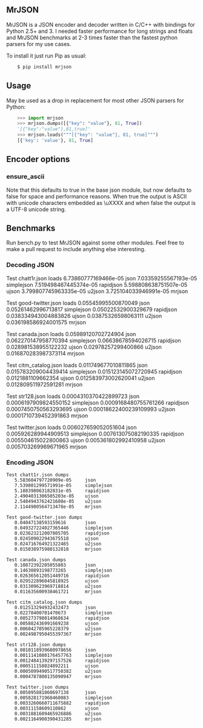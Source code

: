 ## MrJSON

MrJSON is a JSON encoder and decoder written in C/C++ with bindings for Python 2.5+ and 3.  I needed faster performance for long strings and floats and MrJSON benchmarks at 2-3 times faster than the fastest python parsers for my use cases.

To install it just run Pip as usual:

```sh
    $ pip install mrjson
```

## Usage

May be used as a drop in replacement for most other JSON parsers for Python:

```python
    >>> import mrjson
    >>> mrjson.dumps([{"key": "value"}, 81, True])
    '[{"key":"value"},81,true]'
    >>> mrjson.loads("""[{"key": "value"}, 81, true]""")
    [{'key': 'value'}, 81, True]
```

## Encoder options

### ensure_ascii

Note that this defaults to true in the base json module, but now defaults to false for space and performance reasons. When true the output is ASCII with unicode characters embedded as \uXXXX and when false the output is a UTF-8 unicode string.

## Benchmarks		

Run bench.py to test MrJSON against some other modules. Feel free to make a pull request to include anything else interesting.  

### Decoding JSON

Test chatt1r.json loads
   6.73860777169466e-05      json
   7.03359255567193e-05      simplejson
   7.519498467445374e-05     rapidjson
   5.598808638751507e-05     ujson
   3.799807745963335e-05     u2json
   3.725104033946991e-05     mrjson

Test good-twitter.json loads
   0.05545995500870049       json
   0.05261462996713817       simplejson
   0.05022532900329679       rapidjson
   0.038334943004883826      ujson
   0.03875326598063111       u2json
   0.036198586924001575      mrjson

Test canada.json loads
   0.05989120702724904       json
   0.062270147958770394      simplejson
   0.06638678594026715       rapidjson
   0.028981538955122232      ujson
   0.02978257299400866       u2json
   0.016870283987373114      mrjson

Test citm_catalog.json loads
   0.011749677010811865      json
   0.015783209004439414      simplejson
   0.015123145072720945      rapidjson
   0.0121881109662354        ujson
   0.012583973002620041      u2json
   0.012809511972591281      mrjson

Test str128.json loads
   0.0004310370422899723     json
   0.0006197909824550152     simplejson
   0.0009168480755761266     rapidjson
   0.0007450750563293695     ujson
   0.00018622400239109993    u2json
   0.0001710739452391863     mrjson

Test twitter.json loads
   0.006027659052051604      json
   0.005926289944909513      simplejson
   0.007613075082190335      rapidjson
   0.005504615022800863      ujson
   0.005361802992410958      u2json
   0.005703269969671965      mrjson

### Encoding JSON

```
Test chatt1r.json dumps
   5.583604797720909e-05     json
   7.539801299571991e-05     simplejson
   5.188398063182831e-05     rapidjson
   2.4904031306505203e-05    ujson
   2.5484943762421608e-05    u2json
   2.1144980564713478e-05    mrjson

Test good-twitter.json dumps
   0.04047138593159616       json
   0.049327224027365446      simplejson
   0.023623212007805705      rapidjson
   0.024509022943675518      ujson
   0.024716764921322465      u2json
   0.015038975980132818      mrjson

Test canada.json dumps
   0.10872392205055803       json
   0.14630893198773265       simplejson
   0.026365612051449716      rapidjson
   0.029522896045818925      ujson
   0.031309623969718814      u2json
   0.011635600938461721      mrjson

Test citm_catalog.json dumps
   0.012513294932432473      json
   0.02278400701470673       simplejson
   0.005273798014968634      rapidjson
   0.005882436991669238      ujson
   0.006042705965228379      u2json
   0.0024987950455397367     mrjson

Test str128.json dumps
   0.0010118939680978656     json
   0.0011141080176457763     simplejson
   0.0012484139297157526     rapidjson
   0.000511158024892211      ujson
   0.0005099490517750382     u2json
   0.0004787800135090947     mrjson

Test twitter.json dumps
   0.005095881060697138      json
   0.005828171968460083      simplejson
   0.0033260660711675882     rapidjson
   0.00311158609110862       ujson
   0.0031881609465926886     u2json
   0.0021164900390431285     mrjson
```

